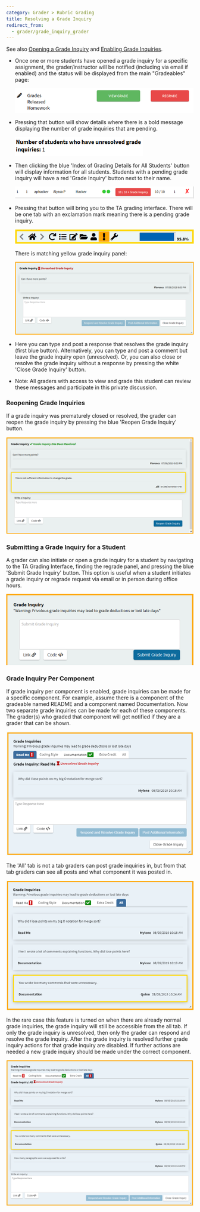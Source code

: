 ```yaml
---
category: Grader > Rubric Grading
title: Resolving a Grade Inquiry
redirect_from:
  - grader/grade_inquiry_grader
---
```


See also [Opening a Grade Inquiry](/student/grade_inquiry_student)
and [Enabling Grade Inquiries](/instructor/grade_inquiry_instructor).

* Once one or more students have opened a grade inquiry for a specific
  assignment, the grader/instructor will be notified (including via
  email if enabled) and the status will be displayed from the main
  "Gradeables" page:

  ![](/images/grade_inquiry/instructor_pending_grade_inquiry_gradeable_page.PNG)

* Pressing that button will show details where there is a bold message
  displaying the number of grade inquiries that are pending.

  ![](/images/grade_inquiry/instructor_grade_inquiry_bold.PNG)  

* Then clicking the blue 'Index of Grading Details for All Students'
  button will display information for all students. Students with a pending grade inquiry will have a red 'Grade
  Inquiry' button next to their name.

  ![](/images/grade_inquiry/instructor_red_grade_inquiry_button.PNG)

* Pressing that button will bring you to the TA grading
  interface. There will be one tab with an exclamation mark meaning
  there is a pending grade inquiry.

  ![](/images/grade_inquiry/grading_toolbar_exclamation_icon.PNG)

  There is matching yellow grade inquiry panel:

  ![](/images/grade_inquiry/instructor_grade_inquiry_panel.PNG)  

* Here you can type and post a response that resolves the grade inquiry (first blue button).  Alternatively, 
  you can type and post a comment but leave the grade inquiry open (unresolved).   Or, you can also close or resolve the grade
  inquiry without a response by pressing the white 'Close Grade Inquiry' button.

* Note: All graders with access to view and grade this student can
  review these messages and participate in this private discussion.


### Reopening Grade Inquiries

If a grade inquiry was prematurely closed or resolved, the grader can reopen the grade inquiry by pressing the blue 'Reopen Grade Inquiry' button.

![](/images/grade_inquiry/instructor_reload_grade_inquiry.PNG)

### Submitting a Grade Inquiry for a Student

A grader can also initiate or open a grade inquiry for a student by navigating to
the TA Grading Interface, finding the regrade panel, and pressing
the blue 'Submit Grade Inquiry' button.  This option is useful when a
student initiates a grade inquiry or regrade request via email or in
person during office hours.  

![](/images/grade_inquiry/instructor_grade_inquiry_submit.PNG)

### Grade Inquiry Per Component

If grade inquiry per component is enabled, grade inquiries can be made for a specific component. For example, assume there is a component of the gradeable named README and a component named Documentation. Now two separate grade inquiries can be made for each of these components. The grader(s) who graded that component will get notified if they are a grader that can be shown.

![](/images/grade_inquiry/grader_grade_inquiry_per_component.PNG)

The 'All' tab is not a tab graders can post grade inquiries in, but from that tab graders can see all posts and what component it was posted in.

![](/images/grade_inquiry/grader_all_tab_grade_inquiry_per_component.PNG) 

In the rare case this feature is turned on when there are already normal grade inquiries, the grade inquiry will still be accessible from the all tab. If only the grade inquiry is unresolved, then only the grader can respond and resolve the grade inquiry. After the grade inquiry is resolved further grade inquiry actions for that grade inquiry are disabled. If further actions are needed a new grade inquiry should be made under the correct component.

![](/images/grade_inquiry/grader_all_grade_inquiry.PNG)
